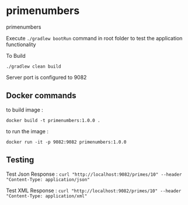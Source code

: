 # primenumbers
primenumbers

Execute ```./gradlew bootRun``` command in root folder to test the application functionality

To Build 

```./gradlew clean build```

Server port is configured to 9082

## Docker commands

to build image :

```docker build -t primenumbers:1.0.0 .```

to run the image : 

```docker run -it -p 9082:9082 primenumbers:1.0.0```


## Testing

Test Json Response : ```curl "http://localhost:9082/primes/10" --header "Content-Type: application/json"```

Test XML Response : ```curl "http://localhost:9082/primes/10" --header "Content-Type: application/xml"```



